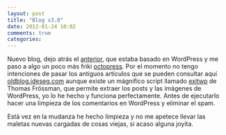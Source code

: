 ```yaml
---
layout: post
title: "Blog v3.0"
date: 2012-01-24 10:02
comments: true
categories: 
---
```


Nuevo blog, dejo atrás el [anterior](http://oldblog.ideseg.com), que estaba basado en WordPress y me paso a algo un poco más friki [octopress](http://octopress.org/). Por el momento no tengo intenciones de pasar los antiguos artículos que se pueden consultar aquí [oldblog.ideseg.com](http://oldblog.ideseg.com) aunque existe un mágnifico script llamado [exitwp](https://github.com/thomasf/exitwp) de Thomas Frössman, que permite extraer los posts y las imágenes de WordPress, yo lo he hecho y funciona perfectamente. Antes de ejecutarlo hacer una limpieza de los comentarios en WordPress y eliminar el spam.

Está vez en la mudanza he hecho limpieza y no me apetece llevar las maletas nuevas cargadas de cosas viejas, si acaso alguna joyita.


